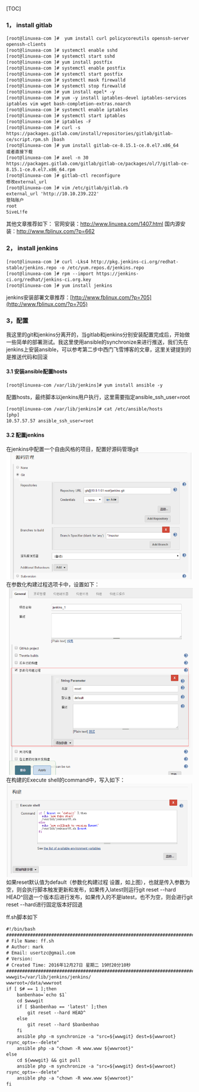 [TOC]

### 1， install gitlab

```
[root@linuxea-com ]#  yum install curl policycoreutils openssh-server openssh-clients
[root@linuxea-com ]# systemctl enable sshd
[root@linuxea-com ]# systemctl start sshd
[root@linuxea-com ]# yum install postfix
[root@linuxea-com ]# systemctl enable postfix
[root@linuxea-com ]# systemctl start postfix
[root@linuxea-com ]# systemctl mask firewalld
[root@linuxea-com ]# systemctl stop firewalld
[root@linuxea-com ]# yum install epel* -y
[root@linuxea-com ]# yum -y install iptables-devel iptables-services iptables vim wget bash-completion-extras.noarch
[root@linuxea-com ]# systemctl enable iptables
[root@linuxea-com ]# systemctl start iptables
[root@linuxea-com ]# iptables -F
[root@linuxea-com ]# curl -s https://packages.gitlab.com/install/repositories/gitlab/gitlab-ce/script.rpm.sh |bash
[root@linuxea-com ]# yum install gitlab-ce-8.15.1-ce.0.el7.x86_64
或者直接下载
[root@linuxea-com ]# axel -n 30 https://packages.gitlab.com/gitlab/gitlab-ce/packages/ol/7/gitlab-ce-8.15.1-ce.0.el7.x86_64.rpm
[root@linuxea-com ]# gitlab-ctl reconfigure
修改external_url
[root@linuxea-com ]# vim /etc/gitlab/gitlab.rb
external_url 'http://10.10.239.222'
登陆账户
root
5iveL!fe
```
其他文章推荐如下：
官网安装：http://www.linuxea.com/1407.html
国内源安装：http://www.fblinux.com/?p=662

### 2， install jenkins

```
[root@linuxea-com ]# curl -Lks4 http://pkg.jenkins-ci.org/redhat-stable/jenkins.repo -o /etc/yum.repos.d/jenkins.repo
[root@linuxea-com ]# rpm --import https://jenkins-ci.org/redhat/jenkins-ci.org.key
[root@linuxea-com ]# yum install jenkins
```
jenkins安装部署文章推荐：[http://www.fblinux.com/?p=705](http://www.fblinux.com/?p=705)
### 3，配置
 我这里的git和jenkins分离开的，当gitlab和jenkins分别安装配置完成后，开始做一些简单的部署测试。我这里使用ansible的synchronize来进行推送，我们先在jenkins上安装ansible，可以参考第二步中西门飞雪博客的文章，这里关键提到的是推送代码和回滚
#### 3.1 安装ansible配置hosts
```
[root@linuxea-com /var/lib/jenkins]# yum install ansible -y
```
配置hosts，最终脚本以jenkins用户执行，这里需要指定ansible_ssh_user=root
```
[root@linuxea-com /var/lib/jenkins]# cat /etc/ansible/hosts 
[php]
10.57.57.57 ansible_ssh_user=root
```
#### 3.2 配置jenkins
在jenkins中配置一个自由风格的项目，配置好源码管理git
![1.png](img/1.png)
在参数化构建过程选项卡中，设置如下：
![2.png](img/2.png)
在构建的Execute shell的command中，写入如下：
![3.png](img/3.png)
如果reset默认值为default（参数化构建过程 设置，如上图），也就是传入参数为空，则会执行脚本触发更新和发布，如果传入latest则运行git reset --hard HEAD^回退一个版本后进行发布，如果传入的不是latest，也不为空，则会进行git reset --hard进行固定版本好回退

ff.sh脚本如下
```
#!/bin/bash
#########################################################################
# File Name: ff.sh
# Author: mark
# Email: usertzc@gmail.com
# Version: 
# Created Time: 2016年12月27日 星期二 19时20分10秒
#########################################################################
wwwgit=/var/lib/jenkins/jenkins/
wwwroot=/data/wwwroot
if [ $# == 1 ];then
	banbenhao=`echo $1`
	cd $wwwgit
	if [ $banbenhao == 'latest' ];then
		git reset --hard HEAD^
	else
		git reset --hard $banbenhao
	fi
	ansible php -m synchronize -a "src=${wwwgit} dest=${wwwroot} rsync_opts=--delete"
	ansible php -a "chown -R www.www ${wwwroot}"
else
	cd ${wwwgit} && git pull 
	ansible php -m synchronize -a "src=${wwwgit} dest=${wwwroot} rsync_opts=--delete"
	ansible php -a "chown -R www.www ${wwwroot}"
fi
```